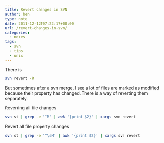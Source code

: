 ```yaml
---
title: Revert changes in SVN
author: ben
type: note
date: 2011-12-12T07:22:17+00:00
url: /revert-changes-in-svn/
categories:
  - notes
tags:
  - svn
  - tips
  - unix
---
```


There is

```bash
svn revert -R
```

But sometimes after a svn merge, I see a lot of files are marked as modified because their property has changed. There is a way of reverting them separately.

Reverting all file changes

```bash
svn st | grep -e '^M' | awk '{print $2}' | xargs svn revert
```

Revert all file property changes

```bash
svn st | grep -e '^\sM' | awk '{print $2}' | xargs svn revert
```
